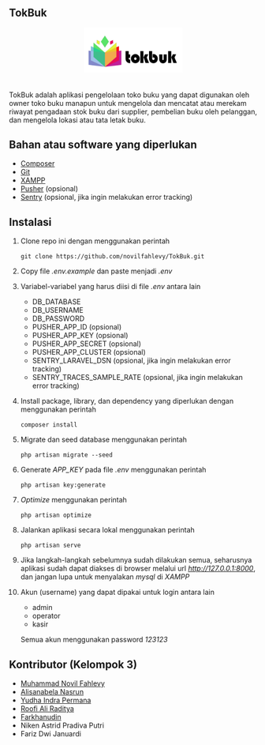 ## TokBuk

<center>
    <img src="./public/assets/img/logo.png" alt="TokBuk" width="200" style="margin-bottom: 20px" />
</center>

TokBuk adalah aplikasi pengelolaan toko buku yang dapat digunakan oleh owner toko buku manapun untuk mengelola dan mencatat atau merekam riwayat pengadaan stok buku dari supplier, pembelian buku oleh pelanggan, dan mengelola lokasi atau tata letak buku.

## Bahan atau software yang diperlukan
- [Composer](https://getcomposer.org)
- [Git](https://git-scm.com/downloads)
- [XAMPP](https://www.apachefriends.org/download.html)
- [Pusher](https://pusher.com) (opsional)
- [Sentry](https://docs.sentry.io/platforms/php/guides/laravel/) (opsional, jika ingin melakukan error tracking)

## Instalasi
1. Clone repo ini dengan menggunakan perintah

    ```
    git clone https://github.com/novilfahlevy/TokBuk.git
    ```

2. Copy file *.env.example* dan paste menjadi *.env*

3. Variabel-variabel yang harus diisi di file *.env* antara lain
    - DB_DATABASE
    - DB_USERNAME
    - DB_PASSWORD
    - PUSHER_APP_ID (opsional)
    - PUSHER_APP_KEY (opsional)
    - PUSHER_APP_SECRET (opsional)
    - PUSHER_APP_CLUSTER (opsional)
    - SENTRY_LARAVEL_DSN (opsional, jika ingin melakukan error tracking)
    - SENTRY_TRACES_SAMPLE_RATE (opsional, jika ingin melakukan error tracking)

4. Install package, library, dan dependency yang diperlukan dengan menggunakan perintah
    ```
    composer install
    ```

5. Migrate dan seed database menggunakan perintah
    ```
    php artisan migrate --seed
    ```

6. Generate *APP_KEY* pada file *.env* menggunakan perintah
    ```
    php artisan key:generate
    ```

7. *Optimize* menggunakan perintah
    ```
    php artisan optimize
    ```

8. Jalankan aplikasi secara lokal menggunakan perintah
    ```
    php artisan serve
    ```

9. Jika langkah-langkah sebelumnya sudah dilakukan semua, seharusnya aplikasi sudah dapat diakses di browser melalui url *http://127.0.0.1:8000*, dan jangan lupa untuk menyalakan *mysql* di *XAMPP*

10. Akun (username) yang dapat dipakai untuk login antara lain
    - admin
    - operator
    - kasir

    Semua akun menggunakan password *123123*

## Kontributor (Kelompok 3)
- [Muhammad Novil Fahlevy](https://github.com/novilfahlevy)
- [Alisanabela Nasrun](https://github.com/alisanabela13)
- [Yudha Indra Permana](https://github.com/yudhaip)
- [Roofi Ali Raditya](https://github.com/roopi2203)
- [Farkhanudin](https://github.com/farhan90909)
- Niken Astrid Pradiva Putri
- Fariz Dwi Januardi